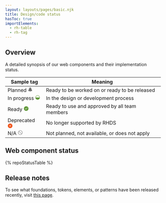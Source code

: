 ```yaml
---
layout: layouts/pages/basic.njk
title: Design/code status
hasToc: true
importElements: 
  - rh-table
  - rh-tag
---
```


<link rel="stylesheet" href="{{ '/assets/packages/@rhds/elements/elements/rh-table/rh-table-lightdom.css' | url }}">

<section aria-labelledby="overview">

  ## Overview
  
  A detailed synopsis of our web components and their implementation status.

  <rh-table class="component-status-table">
    <table>
      <colgroup>
        <col />
        <col />
      </colgroup>
      <thead>
        <tr>
          <th scope="col" data-label="Sample tag">Sample tag</th>
          <th scope="col" data-label="Meaning">Meaning</th>
        </tr>
      </thead>
      <tbody>
        <tr>
          <td data-label="Sample tag">
            <span>
              <rh-tag variant="filled" color="gray">
                Planned
                <svg slot="icon" xmlns="http://www.w3.org/2000/svg" width="1em" height="1em" viewBox="0 0 16 16" role="img">
                  <style type="text/css">
                    .planned{fill:#707070;}
                  </style>
                  <g>
                    <path class="planned" d="M8,12c0.6,0,1,0.4,1,1s-0.4,1-1,1s-1-0.4-1-1S7.4,12,8,12z M8,11c-1.1,0-2,0.9-2,2s0.9,2,2,2s2-0.9,2-2
                      S9.1,11,8,11z"/>
                    <path class="planned" d="M12.5,9V7.5C12.5,5,10.5,3,8,3S3.5,5,3.5,7.5V9c0,0.6-0.4,1-1,1C2.2,10,2,10.2,2,10.5v2C2,12.8,2.2,13,2.5,13
                      h11c0.3,0,0.5-0.2,0.5-0.5v-2c0-0.3-0.2-0.5-0.5-0.5C12.9,10,12.5,9.6,12.5,9z"/>
                    <path class="planned" d="M8,2c0.3,0,0.5,0.2,0.5,0.5S8.3,3,8,3S7.5,2.8,7.5,2.5S7.7,2,8,2z M8,1C7.2,1,6.5,1.7,6.5,2.5S7.2,4,8,4
                      s1.5-0.7,1.5-1.5S8.8,1,8,1z"/>
                  </g>
                </svg>
              </rh-tag>
            </span>
          </td>
          <td data-label="Meaning">Ready to be worked on or ready to be released</td>
        </tr>
        <tr>
          <td data-label="Sample tag">
            <span>
              <rh-tag variant="outline" color="green">
                In progress
                <svg slot="icon" xmlns="http://www.w3.org/2000/svg" width="1em" height="1em" viewBox="0 0 16 16" fill="none" role="img">
                  <style type="text/css">
                    .inprogress{fill:#63993D;}
                  </style>
                  <path class="inprogress" d="M15,8c0,3.9-3.1,7-7,7s-7-3.1-7-7H15z"/>
                  <path class="inprogress" d="M8,2c3.3,0,6,2.7,6,6s-2.7,6-6,6s-6-2.7-6-6S4.7,2,8,2z M8,1C4.1,1,1,4.1,1,8s3.1,7,7,7s7-3.1,7-7S11.9,1,8,1z"/>
                </svg>
              </rh-tag>
            </span>
          </td>
          <td data-label="Meaning">In the design or development process</td>
        </tr>
        <tr>
          <td data-label="Sample tag">
            <span>
              <rh-tag variant="filled" color="green">
                Ready
                <svg slot="icon" xmlns="http://www.w3.org/2000/svg" width="1em" height="1em" viewBox="0 0 14 15" fill="none" role="img">
                  <path d="M7 14.5C10.866 14.5 14 11.366 14 7.5C14 3.63401 10.866 0.5 7 0.5C3.13401 0.5 0 3.63401 0 7.5C0 11.366 3.13401 14.5 7 14.5Z" fill="#63993D"/>
                  <path d="M4 7.5L6 9.5L10 5.5" stroke="#E9F7DF" stroke-miterlimit="10" stroke-linecap="round" stroke-linejoin="round"/>
                </svg>
              </rh-tag>
            </span>
          </td>
          <td data-label="Meaning">Ready to use and approved by all team members</td>
        </tr>
        <tr>
          <td data-label="Sample tag">
            <span>
              <rh-tag variant="filled" color="orange">
                Deprecated
                <svg slot="icon" xmlns="http://www.w3.org/2000/svg" width="1em" height="1em" viewBox="0 0 14 15" fill="none" role="img">
                  <path d="M7 14.5C10.866 14.5 14 11.366 14 7.5C14 3.63401 10.866 0.5 7 0.5C3.13401 0.5 0 3.63401 0 7.5C0 11.366 3.13401 14.5 7 14.5Z" fill="#F0561D"/>
                  <path d="M5 9.5L9 5.5" stroke="#FFE3D9" stroke-miterlimit="10" stroke-linecap="round" stroke-linejoin="round"/>
                  <path d="M9 9.5L5 5.5" stroke="#FFE3D9" stroke-miterlimit="10" stroke-linecap="round" stroke-linejoin="round"/>
                </svg>
              </rh-tag>
            </span>
          </td>
          <td data-label="Meaning">No longer supported by RHDS</td>
        </tr>
        <tr>
          <td data-label="Sample tag">
            <span>
              <rh-tag variant="outline" color="gray">
                N/A
                <svg slot="icon" xmlns="http://www.w3.org/2000/svg" width="1em" height="1em" viewBox="0 0 16 16" role="img">
                  <style type="text/css">
                    .na{fill:#707070;}
                  </style>
                  <path class="na" d="M8,1C4.1,1,1,4.1,1,8c0,3.9,3.1,7,7,7c3.9,0,7-3.1,7-7C15,4.1,11.9,1,8,1z M2,8c0-1.5,0.5-2.8,1.4-3.9l8.4,8.4
                    C10.8,13.5,9.5,14,8,14C4.7,14,2,11.3,2,8z M12.6,11.9L4.1,3.4C5.2,2.5,6.5,2,8,2c3.3,0,6,2.7,6,6C14,9.5,13.5,10.8,12.6,11.9z"/>
                </svg>
              </rh-tag>
            </span>
          </td>
          <td data-label="Meaning">Not planned, not available, or does not apply</td>
        </tr>
      </tbody>
    </table>
  </rh-table>
</section>

<section aria-labelledby="web-component-status">

  ## Web component status

  {% repoStatusTable %}

</section>   

<uxdot-feedback>
  <h2>Release notes</h2>
  <p>To see what foundations, tokens, elements, or patterns have been released recently, visit <a href="/release-notes/">this page</a>.</p>
</uxdot-feedback>
